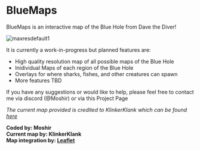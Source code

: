 
# BlueMaps

BlueMaps is an interactive map of the Blue Hole from Dave the Diver!

![maxresdefault1](https://github.com/MoshirMoshir/BlueMaps/assets/72672977/d0c52be9-12a3-48d4-9927-59adcfb2f7a3)

It is currently a work-in-progress but planned features are:

 - High quality resolution map of all possible maps of the Blue Hole
 - Inidividual Maps of each region of the Blue Hole
 - Overlays for where sharks, fishes, and other creatures can spawn
 - More features TBD

If you have any suggestions or would like to help, please feel free to contact me via discord (@Moshir) or via this Project Page



*The current map provided is credited to KlinkerKlank which can be found [here](https://steamcommunity.com/sharedfiles/filedetails/?id=2921898835)*




**Coded by: Moshir**  
**Current map by: KlinkerKlank**<br>
**Map integration by: [Leaflet](https://leafletjs.com/)**

